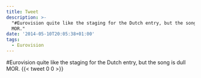 ```yaml
---
title: Tweet
description: >-
  "#Eurovision quite like the staging for the Dutch entry, but the song is dull
  MOR."
date: '2014-05-10T20:05:38+01:00'
tags:
  - Eurovision
---
```

#Eurovision quite like the staging for the Dutch entry, but the song is dull MOR.
      {{< tweet 0 0 >}}
    
